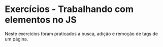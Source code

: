 # Exercícios - Trabalhando com elementos no JS

Neste exercícios foram praticados a busca, adição e remoção de tags de um página.